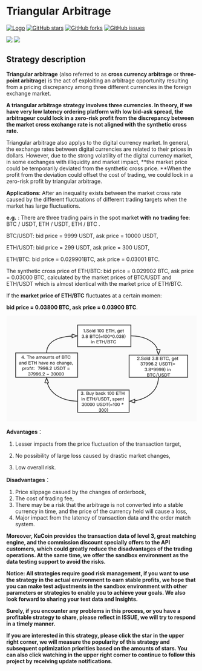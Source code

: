 # Triangular Arbitrage

[![Logo](https://img.shields.io/badge/KuCoin-KuMex-yellowgreen?style=flat-square)](https://github.com/Kucoin-academy/Guide)
[![GitHub stars](https://img.shields.io/github/stars/Kucoin-academy/triangle-arbitrage.svg?label=Stars&style=flat-square)](https://github.com/Kucoin-academy/triangle-arbitrage)
[![GitHub forks](https://img.shields.io/github/forks/Kucoin-academy/triangle-arbitrage.svg?label=Fork&style=flat-square)](https://github.com/Kucoin-academy/triangle-arbitrage)
[![GitHub issues](https://img.shields.io/github/issues/Kucoin-academy/triangle-arbitrage.svg?label=Issue&style=flat-square)](https://github.com/Kucoin-academy/triangle-arbitrage/issues)

[![](https://img.shields.io/badge/lang-English-informational.svg?longCache=true&style=flat-square)](README_EN.md)
[![](https://img.shields.io/badge/lang-Chinese-red.svg?longCache=true&style=flat-square)](README_CN.md)

## Strategy description

**Triangular arbitrage** (also referred to as **cross currency arbitrage** or **three-point arbitrage**) is the act of exploiting an arbitrage opportunity resulting from a pricing discrepancy among three different currencies in the foreign exchange market.

**A triangular arbitrage strategy involves three currencies. In theory, if we have very low latency ordering platform with low bid-ask spread, the arbitrageur could lock in a zero-risk profit from the discrepancy between the market cross exchange rate is not aligned with the synthetic cross rate.**

Triangular arbitrage also applys to the digital currency market. In general, the exchange rates between digital currencies are related to their prices in dollars. However, due to the strong volatility of the digital currency market, in some exchanges with illiquidity and market impact, **the market price could be temporarily deviated from the  synthetic cross price. **When the profit from the deviation could offset the cost of trading, we could lock in a zero-risk profit by triangular arbitrage.

**Applications**: After an inequality exists between the market cross rate caused by the different fluctuations of different trading targets when the market has large fluctuations.

**e.g.** : There are three trading pairs in the spot market **with no trading fee**: BTC / USDT, ETH / USDT, ETH / BTC .  

BTC/USDT: bid price = 9999 USDT, ask price =  10000 USDT,  

ETH/USDT: bid price = 299 USDT, ask price =  300 USDT,  

ETH/BTC: bid price = 0.029901BTC, ask price = 0.03001 BTC. 

The synthetic cross price of ETH/BTC: bid price = 0.029902 BTC, ask price = 0.03000 BTC, calculated by the market prices of BTC/USDT and ETH/USDT which is almost identical with the market price of ETH/BTC.

If the **market price of ETH/BTC** fluctuates at a certain momen:   

**bid price = 0.03800 BTC, ask price = 0.03900 BTC**.

![circle](./img/circle.jpg) 



**Advantages**：  

1. Lesser impacts from the price fluctuation of the transaction target,  

2. No possibility of large loss caused by drastic market changes,  

3. Low overall risk.

**Disadvantages**：  

1. Price slippage casued by the changes of orderbook,
2. The cost of trading fee,
3. There may be a risk that the arbitrage is not converted into a stable currency in time, and the price of the currency held will cause a loss,
4. Major impact from the latency of transaction data and the order match system.

**Moreover, KuCoin provides the transaction data of level 3, great matching engine, and the commission discount specially offers to the API customers, which could greatly reduce the disadvantages of the trading operations. At the same time, we offer the sandbox environment as the data testing support to avoid the risks.**

**Notice: All strategies require good risk management, if you want to use the strategy in the actual environment to earn stable profits, we hope that you can make test adjustments in the sandbox environment with other parameters or strategies to enable you to achieve your goals. We also look forward to sharing your test data and Insights.**

**Surely, if you encounter any problems in this process, or you have a profitable strategy to share, please reflect in ISSUE, we will try to respond in a timely manner.**

**If you are interested in this strategy, please click the star in the upper right corner, we will  measure the popularity of this strategy and subsequent optimization priorities based on the amounts of stars. You can also click watching in the upper right corner to continue to follow this project by receiving update notifications**.  

